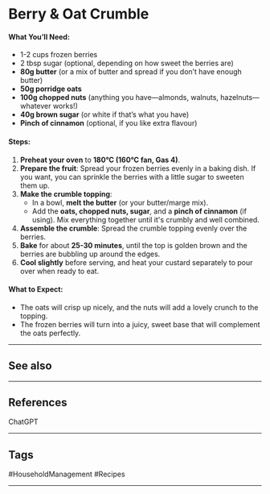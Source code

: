 #  Berry & Oat Crumble

#### **What You’ll Need:**

- 1-2 cups frozen berries
- 2 tbsp sugar (optional, depending on how sweet the berries are)
- **80g butter** (or a mix of butter and spread if you don’t have enough butter)
- **50g porridge oats**
- **100g chopped nuts** (anything you have—almonds, walnuts, hazelnuts—whatever works!)
- **40g brown sugar** (or white if that’s what you have)
- **Pinch of cinnamon** (optional, if you like extra flavour)

#### **Steps:**

1. **Preheat your oven** to **180°C (160°C fan, Gas 4)**.
2. **Prepare the fruit**: Spread your frozen berries evenly in a baking dish. If you want, you can sprinkle the berries with a little sugar to sweeten them up.
3. **Make the crumble topping**:
    - In a bowl, **melt the butter** (or your butter/marge mix).
    - Add the **oats, chopped nuts, sugar**, and a **pinch of cinnamon** (if using). Mix everything together until it's crumbly and well combined.
4. **Assemble the crumble**: Spread the crumble topping evenly over the berries.
5. **Bake** for about **25-30 minutes**, until the top is golden brown and the berries are bubbling up around the edges.
6. **Cool slightly** before serving, and heat your custard separately to pour over when ready to eat.

#### **What to Expect**:

- The oats will crisp up nicely, and the nuts will add a lovely crunch to the topping.
- The frozen berries will turn into a juicy, sweet base that will complement the oats perfectly.



---
## See also

---
## References

ChatGPT

---
## Tags

#HouseholdManagement #Recipes

---

